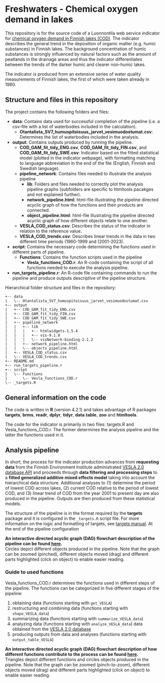 # Freshwaters - Chemical oxygen demand in lakes
This repository is for the source code of a Luonnontila web service indicator for [chemical oxygen demand in Finnish lakes (COD)](https://luonnontila.fi/indikaattorit-elinymparistoittain/sisavedet/kemiallinen-hapenkuluts/). The indicator describes the general trend in the deposition of organic matter (e.g. humic substances) in Finnish lakes. The background concentration of humic substances is strongly influenced by natural factors such as the amount of peatlands in the drainage areas and thus the indicator differentiates between the trends of the darker humic and clearer non-humic lakes.

The indicator is produced from an extensive series of water quality measurements of Finnish lakes, the first of which were taken already in 1960.

## Structure and files in this repository

The project contains the following folders and files:

- **data**: Contains data used for successful completion of the pipeline (i.e. a csv-file with a list of waterbodies included in the calculation).
  - **Otantalista_SV7_humuspitoisuus_jarvet_vesimuodostumat.csv**: Determines the list of waterbodies included in the analysis.
- **output**: Contains outputs produced by running the pipeline.
  - **COD_GAM_fit_tidy_ENG.csv**, **COD_GAM_fit_tidy_FIN.csv**, and **COD_GAM_fit_tidy_SWE.csv**: Indicator based on the fitted statistical model (plotted in the indicator webpage), with formatting matching to language abbreviation in the end of the file (English, Finnish and Swedish language).
  - **pipeline_network**: Contains files needed to illustrate the analysis pipeline
      - **lib**: Folders and files needed to correctly plot the analysis pipeline graphs (subfolders are specific to htmltools pacakges and not explained further).
      - **network_pipeline.html**: html-file illustrating the pipeline directed acyclic graph of how the functions and their products are connected.
      - **object_pipeline.html**: html-file illustrating the pipeline directed acyclic graph of how different objects relate to one another.
  - **VESLA_COD_status.csv**: Describes the status of the indicator in relation to the reference value.
  - **VESLA_COD_trends.csv**: Describes linear trends in the data in two different time periods (1960-1999 and (2001-2023).
- **script**: Contains the necessary code determining the functions used in different parts of pipeline.
  - **Functions**: Contains the function scripts used in the pipeline
    - **Vesla_functions_COD.r**: An R-code containing the script of all functions needed to execute the analysis pipeline.
- **run_targets_pipeline.r**: An R-code file containing commands to run the pipeline and produce outputs descriptive of the pipeline structure.

Hierarchical folder structure and files in the repository:
```
+-- data
|   \-- Otantalista_SV7_humuspitoisuus_jarvet_vesimuodostumat.csv
+-- output
|   +-- COD_GAM_fit_tidy_ENG.csv
|   +-- COD_GAM_fit_tidy_FIN.csv
|   +-- COD_GAM_fit_tidy_SWE.csv
|   +-- pipeline_network
|   |   +-- lib
|   |   |   +-- htmlwidgets-1.5.4
|   |   |   +-- vis-9.1.0
|   |   |   \-- visNetwork-binding-2.1.2
|   |   +-- network_pipeline.html
|   |   \-- objects_pipeline.html
|   +-- VESLA_COD_status.csv
|   \-- VESLA_COD_trends.csv
+-- README.md
+-- run_targets_pipeline.r
+-- script
|   \-- Functions
|       \-- Vesla_functions_COD.r
\-- _targets.R
```
## General information on the code

The code is written in **R** (version 4.2.1) and takes advantage of R packages **targets**, **brms**, **readr**, **dplyr**, **tidyr**, **data.table**, **zoo** and **htmltools**.

The code for the indicator is primarily in two files: targets.R and Vesla_functions_COD.r. The former determines the analysis pipeline and the latter the functions used in it.

## Analysis pipeline 

In short, the process for the indicator production advances from **requesting data** from the Finnish Environment Institute administrated [VESLA 2.0 database API](https://rajapinnat.ymparisto.fi/api/vesla/2.0/) and proceeds through **data filtering and processing steps** to a **fitted generalized additive mixed effects model** taking into account the hierarchical data structure. Additional analyses to (1) determine the period of lowest COD across lakes, (2) current COD relative to the period of lowest COD, and (3) linear trend of COD from the year 2001 to present day are also produced in the pipeline. Outputs are then produced from these statistical models.

The structure of the pipeline is in the format required by the **targets** package and it is configured in the `_targets.R` script file. For more information on the logic and formatting of targets, see [targets manual](https://books.ropensci.org/targets/). At the end of the pipeline configuration 

**An interactive directed acyclic graph (DAG) flowchart description of the pipeline can be found [here](https://raw.githack.com/Luonnontila/Freshwater---Chemical-oxygen-demand-in-lakes/main/output/pipeline_network/objects_pipeline.html).**  
Circles depict different objects produced in the pipeline. Note that the graph can be zoomed (pinched), different objects moved (drag) and different parts highlighted (click on object) to enable easier reading.

### Guide to used functions
Vesla_functions_COD.r determines the functions used in different steps of the pipeline. The functions can be categorized in five different stages of the pipeline:  
1. obtaining data (functions starting with `get_VESLA`)
2. restructuring and combining data (functions starting with `shape_VESLA_data`)
3. summarizing data (funcitons starting with `summarize_VESLA_data`)
4. analyzing data (functions starting with `analyze_VESLA_data`) data obtained from the [VESLA 2.0 database](https://rajapinnat.ymparisto.fi/api/vesla/2.0/)
5. producing outputs from data and analyses (functions starting with `output_table_VESLA`)

**An interactive directed acyclic graph (DAG) flowchart description of how different functions contribute to the process can be found [here](https://raw.githack.com/Luonnontila/Freshwater---Chemical-oxygen-demand-in-lakes/main/output/pipeline_network/network_pipeline.html).**  
Triangles depict different functions and circles objects produced in the pipeline. Note that the graph can be zoomed (pinch-to-zoom), different objects moved (drag) and different parts highlighted (click on object) to enable easier reading.
